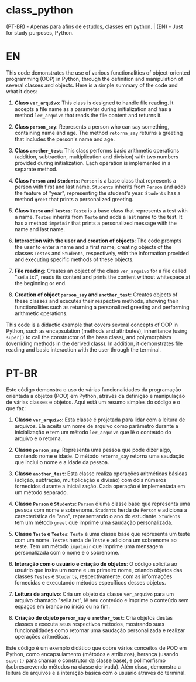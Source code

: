 # class_python
(PT-BR) - Apenas para afins de estudos, classes em python. | (EN) - Just for study purposes, Python.

# EN 
This code demonstrates the use of various functionalities of object-oriented programming (OOP) in Python, through the definition and manipulation of several classes and objects. Here is a simple summary of the code and what it does:

1. **Class `ver_arquivo`**: This class is designed to handle file reading. It accepts a file name as a parameter during initialization and has a method `ler_arquivo` that reads the file content and returns it.

2. **Class `person_say`**: Represents a person who can say something, containing name and age. The method `retorna_say` returns a greeting that includes the person's name and age.

3. **Class `another_test`**: This class performs basic arithmetic operations (addition, subtraction, multiplication and division) with two numbers provided during initialization. Each operation is implemented in a separate method.

4. **Class `Person` and `Students`**: `Person` is a base class that represents a person with first and last name. `Students` inherits from `Person` and adds the feature of "year", representing the student's year. `Students` has a method `greet` that prints a personalized greeting.

5. **Class `Teste` and `Testes`**: `Teste` is a base class that represents a test with a name. `Testes` inherits from `Teste` and adds a last name to the test. It has a method `imprimir` that prints a personalized message with the name and last name.

6. **Interaction with the user and creation of objects**: The code prompts the user to enter a name and a first name, creating objects of the classes `Testes` and `Students`, respectively, with the information provided and executing specific methods of these objects.

7. **File reading**: Creates an object of the class `ver_arquivo` for a file called "seila.txt", reads its content and prints the content without whitespace at the beginning or end.

8. **Creation of object `person_say` and `another_test`**: Creates objects of these classes and executes their respective methods, showing their functionalities such as returning a personalized greeting and performing arithmetic operations.

This code is a didactic example that covers several concepts of OOP in Python, such as encapsulation (methods and attributes), inheritance (using `super()` to call the constructor of the base class), and polymorphism (overriding methods in the derived class). In addition, it demonstrates file reading and basic interaction with the user through the terminal.


# PT-BR
Este código demonstra o uso de várias funcionalidades da programação orientada a objetos (POO) em Python, através da definição e manipulação de várias classes e objetos. Aqui está um resumo simples do código e o que faz:

1. **Classe `ver_arquivo`**: Esta classe é projetada para lidar com a leitura de arquivos. Ela aceita um nome de arquivo como parâmetro durante a inicialização e tem um método `ler_arquivo` que lê o conteúdo do arquivo e o retorna.

2. **Classe `person_say`**: Representa uma pessoa que pode dizer algo, contendo nome e idade. O método `retorna_say` retorna uma saudação que inclui o nome e a idade da pessoa.

3. **Classe `another_test`**: Esta classe realiza operações aritméticas básicas (adição, subtração, multiplicação e divisão) com dois números fornecidos durante a inicialização. Cada operação é implementada em um método separado.

4. **Classe `Person` e `Students`**: `Person` é uma classe base que representa uma pessoa com nome e sobrenome. `Students` herda de `Person` e adiciona a característica de "ano", representando o ano do estudante. `Students` tem um método `greet` que imprime uma saudação personalizada.

5. **Classe `Teste` e `Testes`**: `Teste` é uma classe base que representa um teste com um nome. `Testes` herda de `Teste` e adiciona um sobrenome ao teste. Tem um método `imprimir` que imprime uma mensagem personalizada com o nome e o sobrenome.

6. **Interação com o usuário e criação de objetos**: O código solicita ao usuário que insira um nome e um primeiro nome, criando objetos das classes `Testes` e `Students`, respectivamente, com as informações fornecidas e executando métodos específicos desses objetos.

7. **Leitura de arquivo**: Cria um objeto da classe `ver_arquivo` para um arquivo chamado "seila.txt", lê seu conteúdo e imprime o conteúdo sem espaços em branco no início ou no fim.

8. **Criação de objeto `person_say` e `another_test`**: Cria objetos destas classes e executa seus respectivos métodos, mostrando suas funcionalidades como retornar uma saudação personalizada e realizar operações aritméticas.

Este código é um exemplo didático que cobre vários conceitos de POO em Python, como encapsulamento (métodos e atributos), herança (usando `super()` para chamar o construtor da classe base), e polimorfismo (sobrescrevendo métodos na classe derivada). Além disso, demonstra a leitura de arquivos e a interação básica com o usuário através do terminal.
